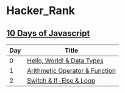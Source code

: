 # Hacker_Rank

## [10 Days of Javascript](https://www.hackerrank.com/domains/tutorials/10-days-of-javascript)
Day | Title 
------------ | -------------
0|[Hello, World! & Data Types](https://github.com/TYL1026/Hacker_Rank/tree/main/10%20Days%20of%20Javascript/Day%200)
1|[Arithmetic Operator & Function](https://github.com/TYL1026/Hacker_Rank/tree/main/10%20Days%20of%20Javascript/Day%201)
2|[Switch & If-Else & Loop](https://github.com/TYL1026/Hacker_Rank/tree/main/10%20Days%20of%20Javascript/Day%202)
